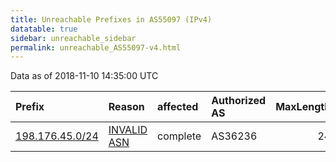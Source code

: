 ```yaml
---
title: Unreachable Prefixes in AS55097 (IPv4)
datatable: true
sidebar: unreachable_sidebar
permalink: unreachable_AS55097-v4.html
---
```


Data as of 2018-11-10 14:35:00 UTC


<div class="datatable-begin"></div>

| Prefix                                                   | Reason                                                                                                 | affected   | Authorized AS   |   MaxLength | Anchor                           |   unreachable /24s |
|:---------------------------------------------------------|:-------------------------------------------------------------------------------------------------------|:-----------|:----------------|------------:|:---------------------------------|-------------------:|
| [198.176.45.0/24](https://stat.ripe.net/198.176.45.0/24) | [INVALID ASN](https://rpki-validator.ripe.net/announcement-preview?asn=AS55097&prefix=198.176.45.0/24) | complete   | AS36236         |          24 | [ARIN](unreachable_ARIN-v4.html) |                  1 |

<div class="datatable-end"></div>